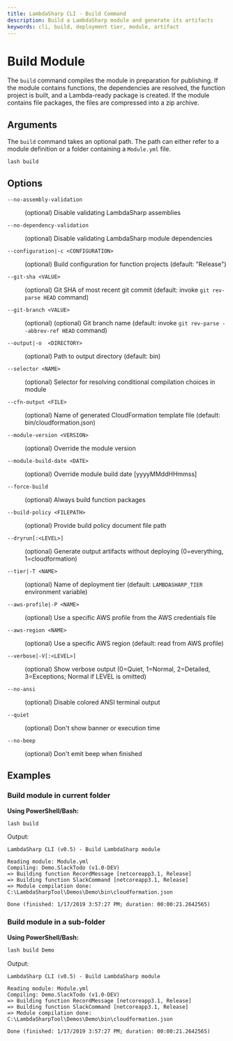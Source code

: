 ```yaml
---
title: LambdaSharp CLI - Build Command
description: Build a LambdaSharp module and generate its artifacts
keywords: cli, build, deployment tier, module, artifact
---
```

# Build Module

The `build` command compiles the module in preparation for publishing. If the module contains functions, the dependencies are resolved, the function project is built, and a Lambda-ready package is created. If the module contains file packages, the files are compressed into a zip archive.

## Arguments

The `build` command takes an optional path. The path can either refer to a module definition or a folder containing a `Module.yml` file.

```bash
lash build
```

## Options

<dl>

<dt><code>--no-assembly-validation</code></dt>
<dd>

(optional) Disable validating LambdaSharp assemblies
</dd>

<dt><code>--no-dependency-validation</code></dt>
<dd>

(optional) Disable validating LambdaSharp module dependencies
</dd>

<dt><code>--configuration|-c &lt;CONFIGURATION&gt;</code></dt>
<dd>

(optional) Build configuration for function projects (default: "Release")
</dd>

<dt><code>--git-sha &lt;VALUE&gt;</code></dt>
<dd>

(optional) Git SHA of most recent git commit (default: invoke `git rev-parse HEAD` command)
</dd>

<dt><code>--git-branch &lt;VALUE&gt;</code></dt>
<dd>

(optional) (optional) Git branch name (default: invoke `git rev-parse --abbrev-ref HEAD` command)
</dd>

<dt><code>--output|-o  &lt;DIRECTORY&gt;</code></dt>
<dd>

(optional) Path to output directory (default: bin)
</dd>

<dt><code>--selector &lt;NAME&gt;</code></dt>
<dd>

(optional) Selector for resolving conditional compilation choices in module
</dd>

<dt><code>--cfn-output &lt;FILE&gt;</code></dt>
<dd>

(optional) Name of generated CloudFormation template file (default: bin/cloudformation.json)
</dd>

<dt><code>--module-version &lt;VERSION&gt;</code></dt>
<dd>

(optional) Override the module version
</dd>

<dt><code>--module-build-date &lt;DATE&gt;</code></dt>
<dd>

(optional) Override module build date [yyyyMMddHHmmss]
</dd>

<dt><code>--force-build</code></dt>
<dd>

(optional) Always build function packages
</dd>

<dt><code>--build-policy &lt;FILEPATH&gt;</code></dt>
<dd>

(optional) Provide build policy document file path
</dd>

<dt><code>--dryrun[:&lt;LEVEL&gt;]</code></dt>
<dd>

(optional) Generate output artifacts without deploying (0=everything, 1=cloudformation)
</dd>

<dt><code>--tier|-T &lt;NAME&gt;</code></dt>
<dd>

(optional) Name of deployment tier (default: <code>LAMBDASHARP_TIER</code> environment variable)
</dd>

<dt><code>--aws-profile|-P &lt;NAME&gt;</code></dt>
<dd>

(optional) Use a specific AWS profile from the AWS credentials file
</dd>

<dt><code>--aws-region &lt;NAME&gt;</code></dt>
<dd>

(optional) Use a specific AWS region (default: read from AWS profile)
</dd>

<dt><code>--verbose|-V[:&lt;LEVEL&gt;]</code></dt>
<dd>

(optional) Show verbose output (0=Quiet, 1=Normal, 2=Detailed, 3=Exceptions; Normal if LEVEL is omitted)
</dd>

<dt><code>--no-ansi</code></dt>
<dd>

(optional) Disable colored ANSI terminal output
</dd>

<dt><code>--quiet</code></dt>
<dd>

(optional) Don't show banner or execution time
</dd>

<dt><code>--no-beep</code></dt>
<dd>

(optional) Don't emit beep when finished
</dd>

</dl>

## Examples

### Build module in current folder

__Using PowerShell/Bash:__
```bash
lash build
```

Output:
```
LambdaSharp CLI (v0.5) - Build LambdaSharp module

Reading module: Module.yml
Compiling: Demo.SlackTodo (v1.0-DEV)
=> Building function RecordMessage [netcoreapp3.1, Release]
=> Building function SlackCommand [netcoreapp3.1, Release]
=> Module compilation done: C:\LambdaSharpTool\Demos\Demo\bin\cloudformation.json

Done (finished: 1/17/2019 3:57:27 PM; duration: 00:00:21.2642565)
```

### Build module in a sub-folder

__Using PowerShell/Bash:__
```bash
lash build Demo
```

Output:
```
LambdaSharp CLI (v0.5) - Build LambdaSharp module

Reading module: Module.yml
Compiling: Demo.SlackTodo (v1.0-DEV)
=> Building function RecordMessage [netcoreapp3.1, Release]
=> Building function SlackCommand [netcoreapp3.1, Release]
=> Module compilation done: C:\LambdaSharpTool\Demos\Demo\bin\cloudformation.json

Done (finished: 1/17/2019 3:57:27 PM; duration: 00:00:21.2642565)
```
